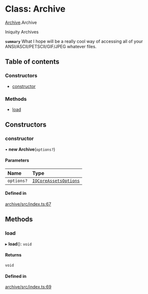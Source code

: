 # Class: Archive

[Archive](../modules/Archive.md).Archive

Iniquity Archives

**`summary`** What I hope will be a really cool way of accessing all of your ANSI/ASCII/PETSCII/GIF/JPEG whatever files.

## Table of contents

### Constructors

- [constructor](Archive.Archive-1.md#constructor)

### Methods

- [load](Archive.Archive-1.md#load)

## Constructors

### constructor

• **new Archive**(`options?`)

#### Parameters

| Name | Type |
| :------ | :------ |
| `options?` | [`IQCoreAssetsOptions`](../interfaces/Archive.IQCoreAssetsOptions.md) |

#### Defined in

[archive/src/index.ts:67](https://github.com/iniquitybbs/iniquity/blob/a881ad9/packages/archive/src/index.ts#L67)

## Methods

### load

▸ **load**(): `void`

#### Returns

`void`

#### Defined in

[archive/src/index.ts:69](https://github.com/iniquitybbs/iniquity/blob/a881ad9/packages/archive/src/index.ts#L69)
